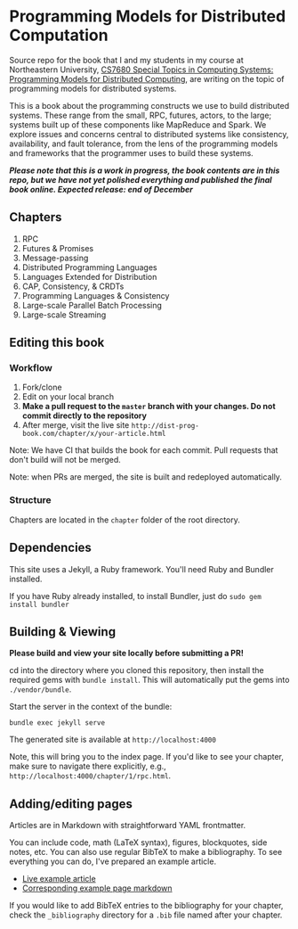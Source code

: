 Programming Models for Distributed Computation
==============================================

Source repo for the book that I and my students in my course at Northeastern University, [CS7680 Special Topics in Computing Systems: Programming Models for Distributed Computing](http://heather.miller.am/teaching/cs7680/), are writing on the topic of programming models for distributed systems.

This is a book about the programming constructs we use to build distributed
systems. These range from the small, RPC, futures, actors, to the large; systems
built up of these components like MapReduce and Spark. We explore issues and
concerns central to distributed systems like consistency, availability, and
fault tolerance, from the lens of the programming models and frameworks that
the programmer uses to build these systems.

_**Please note that this is a work in progress, the book contents are in this repo, but we have not yet polished everything and published the final book online. Expected release: end of December**_

## Chapters

1. RPC
2. Futures & Promises
3. Message-passing
4. Distributed Programming Languages
5. Languages Extended for Distribution
6. CAP, Consistency, & CRDTs
7. Programming Languages & Consistency
8. Large-scale Parallel Batch Processing
9. Large-scale Streaming

## Editing this book

### Workflow

1. Fork/clone
2. Edit on your local branch
3. **Make a pull request to the `master` branch with your changes. Do not commit directly to the repository**
4. After merge, visit the live site `http://dist-prog-book.com/chapter/x/your-article.html`

Note: We have CI that builds the book for each commit. Pull requests that don't
build will not be merged.

Note: when PRs are merged, the site is built and redeployed automatically.

### Structure

Chapters are located in the `chapter` folder of the root directory.

## Dependencies

This site uses a Jekyll, a Ruby framework. You'll need Ruby and Bundler
installed.

If you have Ruby already installed, to install Bundler, just do `sudo gem install bundler`

## Building & Viewing

**Please build and view your site locally before submitting a PR!**

cd into the directory where you cloned this repository, then install the
required gems with `bundle install`. This will automatically put the gems into
`./vendor/bundle`.

Start the server in the context of the bundle:

    bundle exec jekyll serve

The generated site is available at `http://localhost:4000`

Note, this will bring you to the index page. If you'd like to see your chapter,
make sure to navigate there explicitly, e.g.,
`http://localhost:4000/chapter/1/rpc.html`.

## Adding/editing pages

Articles are in Markdown with straightforward YAML frontmatter.

You can include code, math (LaTeX syntax), figures, blockquotes, side notes,
etc. You can also use regular BibTeX to make a bibliography. To see everything
you can do, I've prepared an example article.

- [Live example article](http://dist-prog-book.com/example.html)
- [Corresponding example page markdown](https://raw.githubusercontent.com/heathermiller/dist-prog-book/master/example.md)

If you would like to add BibTeX entries to the bibliography for your chapter,
check the `_bibliography` directory for a `.bib` file named after your chapter.

